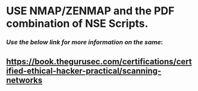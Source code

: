 # USE NMAP/ZENMAP and the PDF combination of NSE Scripts.






### *Use the below link for more information on the same*:

## https://book.thegurusec.com/certifications/certified-ethical-hacker-practical/scanning-networks


